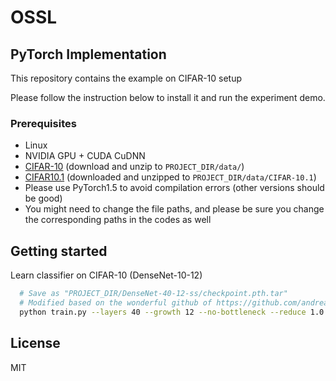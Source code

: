 # OSSL
## PyTorch Implementation

This repository contains the example on CIFAR-10 setup 

Please follow the instruction below to install it and run the experiment demo.

### Prerequisites
* Linux 
* NVIDIA GPU + CUDA CuDNN 
* [CIFAR-10](https://www.cs.toronto.edu/~kriz/cifar.html) (download and unzip to ```PROJECT_DIR/data/```)
* [CIFAR10.1](https://github.com/modestyachts/CIFAR-10.1) (downloaded and unzipped to ```PROJECT_DIR/data/CIFAR-10.1```)
* Please use PyTorch1.5 to avoid compilation errors (other versions should be good)
* You might need to change the file paths, and please be sure you change the corresponding paths in the codes as well     

## Getting started
  Learn classifier on CIFAR-10 (DenseNet-10-12)
  ```bash
    # Save as "PROJECT_DIR/DenseNet-40-12-ss/checkpoint.pth.tar"
    # Modified based on the wonderful github of https://github.com/andreasveit/densenet-pytorch
    python train.py --layers 40 --growth 12 --no-bottleneck --reduce 1.0 --epochs 250 --rot --two_classifiers 
 ```
        

## License
MIT
